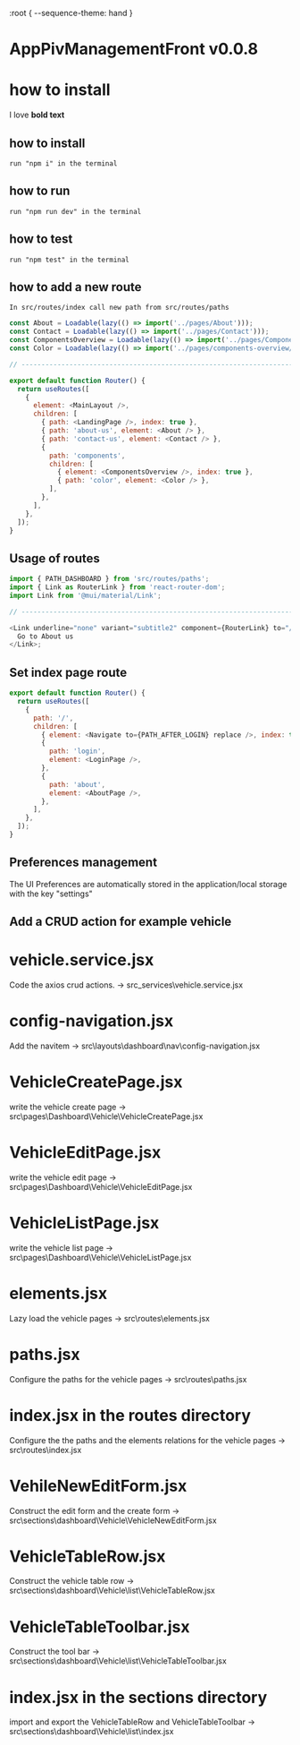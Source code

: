 :root {
  --sequence-theme: hand
}

# AppPivManagementFront v0.0.8

# how to install
I love **bold text**

## how to install
    run "npm i" in the terminal
## how to run
    run "npm run dev" in the terminal
## how to test
    run "npm test" in the terminal

## how to add a new route
    In src/routes/index call new path from src/routes/paths

```javascript
const About = Loadable(lazy(() => import('../pages/About')));
const Contact = Loadable(lazy(() => import('../pages/Contact')));
const ComponentsOverview = Loadable(lazy(() => import('../pages/ComponentsOverview')));
const Color = Loadable(lazy(() => import('../pages/components-overview/foundations/FoundationColor')));

// ----------------------------------------------------------------------

export default function Router() {
  return useRoutes([
    {
      element: <MainLayout />,
      children: [
        { path: <LandingPage />, index: true },
        { path: 'about-us', element: <About /> },
        { path: 'contact-us', element: <Contact /> },
        {
          path: 'components',
          children: [
            { element: <ComponentsOverview />, index: true },
            { path: 'color', element: <Color /> },
          ],
        },
      ],
    },
  ]);
}
```
## Usage of routes

```javascript
import { PATH_DASHBOARD } from 'src/routes/paths';
import { Link as RouterLink } from 'react-router-dom';
import Link from '@mui/material/Link';

// ----------------------------------------------------------------------

<Link underline="none" variant="subtitle2" component={RouterLink} to="/about-us">
  Go to About us
</Link>;

```

## Set index page route
```javascript
export default function Router() {
  return useRoutes([
    {
      path: '/',
      children: [
        { element: <Navigate to={PATH_AFTER_LOGIN} replace />, index: true },
        {
          path: 'login',
          element: <LoginPage />,
        },
        {
          path: 'about',
          element: <AboutPage />,
        },
      ],
    },
  ]);
}
```

## Preferences management
The UI Preferences are automatically stored in the application/local storage with the key "settings"

## Add a CRUD action for example vehicle

# vehicle.service.jsx
Code the axios crud actions. -> src\_services\vehicle.service.jsx
# config-navigation.jsx
Add the navitem -> src\layouts\dashboard\nav\config-navigation.jsx
# VehicleCreatePage.jsx
write the vehicle create page -> src\pages\Dashboard\Vehicle\VehicleCreatePage.jsx
# VehicleEditPage.jsx
write the vehicle edit page -> src\pages\Dashboard\Vehicle\VehicleEditPage.jsx
# VehicleListPage.jsx
write the vehicle list page -> src\pages\Dashboard\Vehicle\VehicleListPage.jsx
# elements.jsx
Lazy load the vehicle pages -> src\routes\elements.jsx
# paths.jsx
Configure the paths for the vehicle pages -> src\routes\paths.jsx
# index.jsx in the routes directory
Configure the the paths and the elements relations for the vehicle pages -> src\routes\index.jsx
# VehileNewEditForm.jsx
Construct the edit form and the create form -> src\sections\dashboard\Vehicle\VehicleNewEditForm.jsx
# VehicleTableRow.jsx
Construct the vehicle table row -> src\sections\dashboard\Vehicle\list\VehicleTableRow.jsx
# VehicleTableToolbar.jsx
Construct the tool bar -> src\sections\dashboard\Vehicle\list\VehicleTableToolbar.jsx
# index.jsx in the sections directory
import and export the VehicleTableRow and VehicleTableToolbar -> src\sections\dashboard\Vehicle\list\index.jsx
